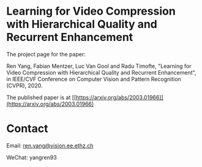 # Learning for Video Compression with Hierarchical Quality and Recurrent Enhancement

The project page for the paper:

Ren Yang, Fabian Mentzer, Luc Van Gool and Radu Timofte, "Learning for Video Compression with Hierarchical Quality and Recurrent Enhancement", in IEEE/CVF Conference on Computer Vision and Pattern Recognition (CVPR), 2020.

The published paper is at [[https://arxiv.org/abs/2003.01966]](https://arxiv.org/abs/2003.01966)

# Contact

Email: ren.yang@vision.ee.ethz.ch

WeChat: yangren93
